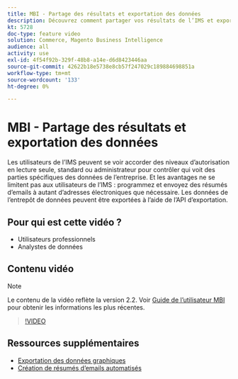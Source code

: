 ```yaml
---
title: MBI - Partage des résultats et exportation des données
description: Découvrez comment partager vos résultats de l’IMS et exporter des données pour les intégrer à d’autres outils commerciaux.
kt: 5728
doc-type: feature video
solution: Commerce, Magento Business Intelligence
audience: all
activity: use
exl-id: 4f54f92b-329f-48b8-a14e-d6d8423446aa
source-git-commit: 42622b18e5738e8cb57f247029c189884698851a
workflow-type: tm+mt
source-wordcount: '133'
ht-degree: 0%

---
```


# MBI - Partage des résultats et exportation des données

Les utilisateurs de l’IMS peuvent se voir accorder des niveaux d’autorisation en lecture seule, standard ou administrateur pour contrôler qui voit des parties spécifiques des données de l’entreprise. Et les avantages ne se limitent pas aux utilisateurs de l’IMS : programmez et envoyez des résumés d’emails à autant d’adresses électroniques que nécessaire. Les données de l’entrepôt de données peuvent être exportées à l’aide de l’API d’exportation.

## Pour qui est cette vidéo ?

- Utilisateurs professionnels
- Analystes de données

## Contenu vidéo

>[!NOTE]
>
>Le contenu de la vidéo reflète la version 2.2. Voir [Guide de l’utilisateur MBI](https://docs.magento.com/mbi/) pour obtenir les informations les plus récentes.

>[!VIDEO](https://video.tv.adobe.com/v/35983?quality=12&learn=on)

## Ressources supplémentaires

- [Exportation des données graphiques](https://docs.magento.com/mbi/data-user/export-data/exp-chart-dash.html)
- [Création de résumés d’emails automatisés](https://docs.magento.com/mbi/data-user/export-data/email-summaries.html)
